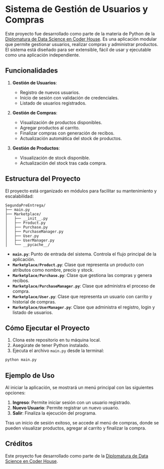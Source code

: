 # Sistema de Gestión de Usuarios y Compras

Este proyecto fue desarrollado como parte de la materia de Python de la [Diplomatura de Data Science en Coder House](https://www.coderhouse.com/ar/diplomaturas/data/). Es una aplicación modular que permite gestionar usuarios, realizar compras y administrar productos. El sistema está diseñado para ser extensible, fácil de usar y ejecutable como una aplicación independiente.

## Funcionalidades

1. **Gestión de Usuarios**:
   - Registro de nuevos usuarios.
   - Inicio de sesión con validación de credenciales.
   - Listado de usuarios registrados.

2. **Gestión de Compras**:
   - Visualización de productos disponibles.
   - Agregar productos al carrito.
   - Finalizar compras con generación de recibos.
   - Actualización automática del stock de productos.

3. **Gestión de Productos**:
   - Visualización de stock disponible.
   - Actualización del stock tras cada compra.

## Estructura del Proyecto

El proyecto está organizado en módulos para facilitar su mantenimiento y escalabilidad:

```
SegundaPreEntrega/
├── main.py
├── Marketplace/
│   ├── __init__.py
│   ├── Product.py
│   ├── Purchase.py
│   ├── PurchaseManager.py
│   ├── User.py
│   ├── UserManager.py
│   └── __pycache__/
```

- **`main.py`**: Punto de entrada del sistema. Controla el flujo principal de la aplicación.
- **`Marketplace/Product.py`**: Clase que representa un producto con atributos como nombre, precio y stock.
- **`Marketplace/Purchase.py`**: Clase que gestiona las compras y genera recibos.
- **`Marketplace/PurchaseManager.py`**: Clase que administra el proceso de compra.
- **`Marketplace/User.py`**: Clase que representa un usuario con carrito y historial de compras.
- **`Marketplace/UserManager.py`**: Clase que administra el registro, login y listado de usuarios.

## Cómo Ejecutar el Proyecto

1. Clona este repositorio en tu máquina local.
2. Asegúrate de tener Python instalado.
3. Ejecuta el archivo `main.py` desde la terminal:

```bash
python main.py
```

## Ejemplo de Uso

Al iniciar la aplicación, se mostrará un menú principal con las siguientes opciones:

1. **Ingreso**: Permite iniciar sesión con un usuario registrado.
2. **Nuevo Usuario**: Permite registrar un nuevo usuario.
3. **Salir**: Finaliza la ejecución del programa.

Tras un inicio de sesión exitoso, se accede al menú de compras, donde se pueden visualizar productos, agregar al carrito y finalizar la compra.

## Créditos

Este proyecto fue desarrollado como parte de la [Diplomatura de Data Science en Coder House](https://www.coderhouse.com/ar/diplomaturas/data/).